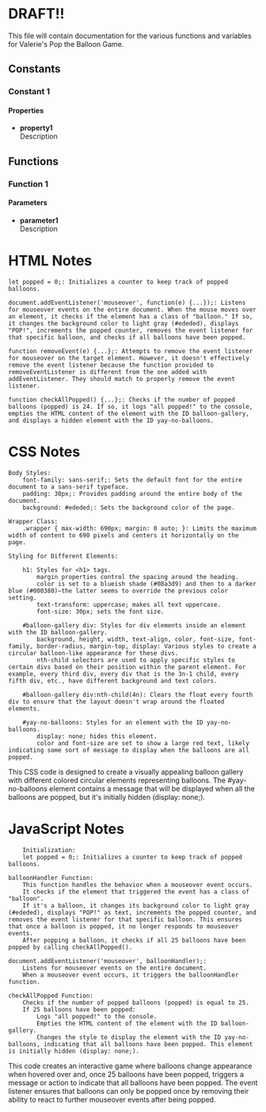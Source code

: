 # DRAFT!!

This file will contain documentation for the various functions and variables for Valerie's Pop the Balloon Game.

## Constants

### Constant 1

#### Properties
- **property1**  
Description


## Functions

### Function 1

#### Parameters
- **parameter1**  
Description

# HTML Notes

    let popped = 0;: Initializes a counter to keep track of popped balloons.

    document.addEventListener('mouseover', function(e) {...});: Listens for mouseover events on the entire document. When the mouse moves over an element, it checks if the element has a class of "balloon." If so, it changes the background color to light gray (#ededed), displays "POP!", increments the popped counter, removes the event listener for that specific balloon, and checks if all balloons have been popped.

    function removeEvent(e) {...};: Attempts to remove the event listener for mouseover on the target element. However, it doesn't effectively remove the event listener because the function provided to removeEventListener is different from the one added with addEventListener. They should match to properly remove the event listener.

    function checkAllPopped() {...};: Checks if the number of popped balloons (popped) is 24. If so, it logs "all popped!" to the console, empties the HTML content of the element with the ID balloon-gallery, and displays a hidden element with the ID yay-no-balloons.


# CSS Notes

    Body Styles:
        font-family: sans-serif;: Sets the default font for the entire document to a sans-serif typeface.
        padding: 30px;: Provides padding around the entire body of the document.
        background: #ededed;: Sets the background color of the page.

    Wrapper Class:
        .wrapper { max-width: 690px; margin: 0 auto; }: Limits the maximum width of content to 690 pixels and centers it horizontally on the page.

    Styling for Different Elements:

        h1: Styles for <h1> tags.
            margin properties control the spacing around the heading.
            color is set to a blueish shade (#08a3d9) and then to a darker blue (#000380)—the latter seems to override the previous color setting.
            text-transform: uppercase; makes all text uppercase.
            font-size: 30px; sets the font size.

        #balloon-gallery div: Styles for div elements inside an element with the ID balloon-gallery.
            background, height, width, text-align, color, font-size, font-family, border-radius, margin-top, display: Various styles to create a circular balloon-like appearance for these divs.
            nth-child selectors are used to apply specific styles to certain divs based on their position within the parent element. For example, every third div, every div that is the 3n-1 child, every fifth div, etc., have different background and text colors.

        #balloon-gallery div:nth-child(4n): Clears the float every fourth div to ensure that the layout doesn't wrap around the floated elements.

        #yay-no-balloons: Styles for an element with the ID yay-no-balloons.
            display: none; hides this element.
            color and font-size are set to show a large red text, likely indicating some sort of message to display when the balloons are all popped.

This CSS code is designed to create a visually appealing balloon gallery with different colored circular elements representing balloons. The #yay-no-balloons element contains a message that will be displayed when all the balloons are popped, but it's initially hidden (display: none;).

# JavaScript Notes

        Initialization:
        let popped = 0;: Initializes a counter to keep track of popped balloons.

    balloonHandler Function:
        This function handles the behavior when a mouseover event occurs.
        It checks if the element that triggered the event has a class of "balloon".
        If it's a balloon, it changes its background color to light gray (#ededed), displays "POP!" as text, increments the popped counter, and removes the event listener for that specific balloon. This ensures that once a balloon is popped, it no longer responds to mouseover events.
        After popping a balloon, it checks if all 25 balloons have been popped by calling checkAllPopped().

    document.addEventListener('mouseover', balloonHandler);:
        Listens for mouseover events on the entire document.
        When a mouseover event occurs, it triggers the balloonHandler function.

    checkAllPopped Function:
        Checks if the number of popped balloons (popped) is equal to 25.
        If 25 balloons have been popped:
            Logs "all popped!" to the console.
            Empties the HTML content of the element with the ID balloon-gallery.
            Changes the style to display the element with the ID yay-no-balloons, indicating that all balloons have been popped. This element is initially hidden (display: none;).

This code creates an interactive game where balloons change appearance when hovered over and, once 25 balloons have been popped, triggers a message or action to indicate that all balloons have been popped. The event listener ensures that balloons can only be popped once by removing their ability to react to further mouseover events after being popped.